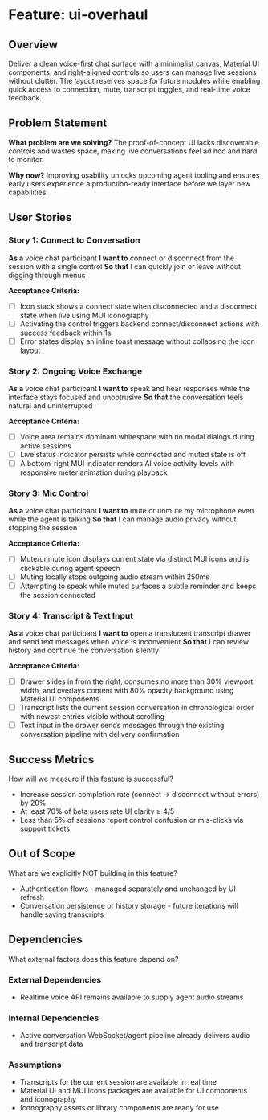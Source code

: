 # Feature: ui-overhaul

## Overview
Deliver a clean voice-first chat surface with a minimalist canvas, Material UI components, and right-aligned controls so users can manage live sessions without clutter. The layout reserves space for future modules while enabling quick access to connection, mute, transcript toggles, and real-time voice feedback.

## Problem Statement
**What problem are we solving?**
The proof-of-concept UI lacks discoverable controls and wastes space, making live conversations feel ad hoc and hard to monitor.

**Why now?**
Improving usability unlocks upcoming agent tooling and ensures early users experience a production-ready interface before we layer new capabilities.

## User Stories

### Story 1: Connect to Conversation
**As a** voice chat participant
**I want to** connect or disconnect from the session with a single control
**So that** I can quickly join or leave without digging through menus

**Acceptance Criteria:**
- [ ] Icon stack shows a connect state when disconnected and a disconnect state when live using MUI iconography
- [ ] Activating the control triggers backend connect/disconnect actions with success feedback within 1s
- [ ] Error states display an inline toast message without collapsing the icon layout

### Story 2: Ongoing Voice Exchange
**As a** voice chat participant
**I want to** speak and hear responses while the interface stays focused and unobtrusive
**So that** the conversation feels natural and uninterrupted

**Acceptance Criteria:**
- [ ] Voice area remains dominant whitespace with no modal dialogs during active sessions
- [ ] Live status indicator persists while connected and muted state is off
- [ ] A bottom-right MUI indicator renders AI voice activity levels with responsive meter animation during playback

### Story 3: Mic Control
**As a** voice chat participant
**I want to** mute or unmute my microphone even while the agent is talking
**So that** I can manage audio privacy without stopping the session

**Acceptance Criteria:**
- [ ] Mute/unmute icon displays current state via distinct MUI icons and is clickable during agent speech
- [ ] Muting locally stops outgoing audio stream within 250ms
- [ ] Attempting to speak while muted surfaces a subtle reminder and keeps the session connected

### Story 4: Transcript & Text Input
**As a** voice chat participant
**I want to** open a translucent transcript drawer and send text messages when voice is inconvenient
**So that** I can review history and continue the conversation silently

**Acceptance Criteria:**
- [ ] Drawer slides in from the right, consumes no more than 30% viewport width, and overlays content with 80% opacity background using Material UI components
- [ ] Transcript lists the current session conversation in chronological order with newest entries visible without scrolling
- [ ] Text input in the drawer sends messages through the existing conversation pipeline with delivery confirmation

## Success Metrics
How will we measure if this feature is successful?

- Increase session completion rate (connect → disconnect without errors) by 20%
- At least 70% of beta users rate UI clarity ≥ 4/5
- Less than 5% of sessions report control confusion or mis-clicks via support tickets

## Out of Scope
What are we explicitly NOT building in this feature?

- Authentication flows - managed separately and unchanged by UI refresh
- Conversation persistence or history storage - future iterations will handle saving transcripts

## Dependencies
What external factors does this feature depend on?

### External Dependencies
- Realtime voice API remains available to supply agent audio streams

### Internal Dependencies
- Active conversation WebSocket/agent pipeline already delivers audio and transcript data

### Assumptions
- Transcripts for the current session are available in real time
- Material UI and MUI Icons packages are available for UI components and iconography
- Iconography assets or library components are ready for use
